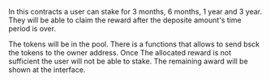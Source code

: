 In this contracts a user can stake for 3 months, 6 months, 1 year and 3 year.
They will be able to claim the reward after the deposite amount's time period is over.

The tokens will be in the pool. There is a functions that allows to send bsck the tokens to the owner address. 
Once The allocated reward is not sufficient the user will not be able to stake. The remaining award will be shown at the interface.
